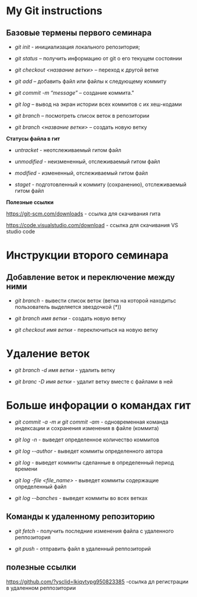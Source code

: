 # My Git instructions

## Базовые термены первого семинара

* *git init* - инициализация локального репозитория;

* *git status* – получить информацию от git о его текущем состоянии

* *git checkout <название ветки>* – переход к другой ветке

* *git add* – добавить файл или файлы к следующему коммиту

* *git commit -m “message”* – создание коммита."

* *git log* – вывод на экран истории всех коммитов с их хеш-кодами

* *git branch* – посмотреть список веток в репозитории

* *git branch <название ветки>* – создать новую ветку

**Статусы файла в гит**

* *untracket* - неотслеживаемый гитом файл

* *unmodified* - неизмененный, отслеживаемый гитом файл

* *modified* - измененный, отслеживаемый гитом файл

* *staget* - подготовленный к коммиту (сохранению), отслеживаемый гитом файл

**Полезные ссылки**

https://git-scm.com/downloads - ссылка для скачивания гита

https://code.visualstudio.com/download - ссылка для скачивания VS studio code

# Инструкции второго семинара

## Добавление веток и переключение между ними

* *git branch* - вывести список веток (ветка на которой находитьс пользователь выделяется звездочкой (*))

* *git branch имя ветки* - создать новую ветку

* *git checkout имя ветки* - переключиться на новую ветку

# Удаление веток

* *git branch -d имя ветки* - удалить ветку

* *git branc -D имя ветки* - удалит ветку вместе с файлами в ней

# Больше инфорации о командах гит

* *git commit -a -m и git commit -am* - одновременная команда индексации и сохранения изменения в файле (коммита)

* *git log -n <limit>* - выведет определенное количество коммитов

* *git log --author <pattern>* - выведет коммиты определенного автора

* *git log <since> <until>* - выведет коммиты сделанные в определенный период времени

* *git log -file <file_name>* - выведет коммиты содержащие определенный файл

* *git log --banches* - выведет коммиты во всех ветках

## Команды к удаленному репозиторию

* *git fetch* - получить последние изменения файла с удаленного реппозитория

* *git push* - отправить файл в удаленный реппозиторий

## полезные ссылки

https://github.com/?ysclid=lkiqvtypg950823385 -ссылка дл регистрации в удаленном реппозитории




